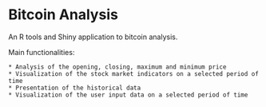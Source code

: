 # Bitcoin Analysis

An R tools and Shiny application to bitcoin analysis.

Main functionalities:

	* Analysis of the opening, closing, maximum and minimum price
	* Visualization of the stock market indicators on a selected period of time
	* Presentation of the historical data
	* Visualization of the user input data on a selected period of time